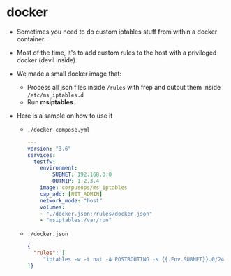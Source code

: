 # docker

- Sometimes you need to do custom iptables stuff from within a docker container.
- Most of the time, it's to add custom rules to the host with a privileged docker (devil inside).
- We made a small docker image that:
    - Process all json files inside ``/rules`` with frep and output them inside ``/etc/ms_iptables.d``
    - Run **msiptables**.


- Here is a sample on how to use it
    - ``./docker-compose.yml``

        ```yaml
        ---
        version: "3.6"
        services:
          testfw:
            environment:
                SUBNET: 192.168.3.0
                OUTNIP: 1.2.3.4
            image: corpusops/ms_iptables
            cap_add: [NET_ADMIN]
            network_mode: "host"
            volumes:
            - "./docker.json:/rules/docker.json"
            - "msiptables:/var/run"
        ```

    - ``./docker.json``

        ```json
        {
          "rules": [
             "iptables -w -t nat -A POSTROUTING -s {{.Env.SUBNET}}.0/24 ! -d {{.Env.SUBNET}}.0/24 -j SNAT --to-source {{.Env.OUTIP}}"
        ]}
        ```
